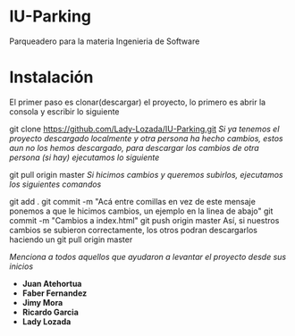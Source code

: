 # IU-Parking
Parqueadero para la materia Ingenieria de Software

# Instalación
El primer paso es clonar(descargar) el proyecto, lo primero es abrir la consola y escribir lo siguiente

git clone https://github.com/Lady-Lozada/IU-Parking.git
_Si ya tenemos el proyecto descargado localmente y otra persona ha hecho cambios, estos aun no los hemos descargado, para descargar los cambios de otra persona (si hay) ejecutamos lo siguiente_

git pull origin master
_Si hicimos cambios y queremos subirlos, ejecutamos los siguientes comandos_

git add .
git commit -m "Acá entre comillas en vez de este mensaje ponemos a que le hicimos cambios, un ejemplo en la linea de abajo"
git commit -m "Cambios a index.html"
git push origin master
Así, si nuestros cambios se subieron correctamente, los otros podran descargarlos haciendo un git pull origin master


_Menciona a todos aquellos que ayudaron a levantar el proyecto desde sus inicios_
* **Juan Atehortua**
* **Faber Fernandez**
* **Jimy Mora**
* **Ricardo Garcia**
* **Lady Lozada**
